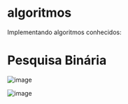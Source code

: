 # algoritmos
Implementando algoritmos conhecidos:

# Pesquisa Binária

![image](https://github.com/RAShiguemoto/algoritmos/assets/24597559/f16a6d25-4736-477d-95d8-e5654e3d0ab9)

![image](https://github.com/RAShiguemoto/algoritmos/assets/24597559/7b12854b-8d05-46d6-9d63-9376af107778)

